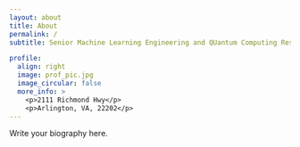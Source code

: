```yaml
---
layout: about
title: About
permalink: /
subtitle: Senior Machine Learning Engineering and QUantum Computing Researcher. Arlington, VA.

profile:
  align: right
  image: prof_pic.jpg
  image_circular: false
  more_info: >
    <p>2111 Richmond Hwy</p>
    <p>Arlington, VA, 22202</p>
---
```


Write your biography here.